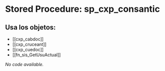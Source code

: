 # Stored Procedure: sp_cxp_consantic

## Usa los objetos:
- [[cxp_cabdoc]]
- [[cxp_cruceant]]
- [[cxp_cuedoc]]
- [[fn_sis_GetUsuActual]]

*No code available.*
